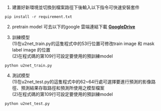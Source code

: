 
1. 建置好新環境並切換到檔案路徑下後輸入以下指令可快速安裝套件
```
pip install -r requirement.txt
```

2. pretrain model 可去以下的google 雲端連結下載 [**GoogleDrive**](https://drive.google.com/file/d/1Zm6izomUfvt3C1hHHGRkF1nVxc5h5XAj/view?usp=sharing) 

3. 訓練模型 <br/>
(1)在u2net_train.py的這隻程式中的53行位置可修改train image 和 mask label image 的位置<br/>
(2)在程式碼的第109行可設定要使用的預訓練model<br/>
```
python u2net_train.py
```
4. 測試模型 <br/>
(1)在u2net_test.py的這隻程式中的62~64行處可選擇要進行預測的影像路徑、預測結果存取路徑和預測所使用之模型檔案<br/>
(2)在程式碼的第109行可設定要使用的預訓練model<br/>
```
python u2net_test.py
```